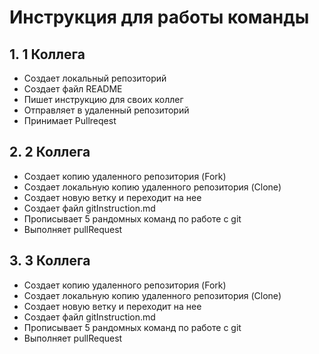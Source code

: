# Инструкция для работы команды

## 1. 1 Коллега
* Создает локальный репозиторий
* Создает файл README
* Пишет инструкцию для своих коллег
* Отправляет в удаленный репозиторий
* Принимает Pullreqest

## 2. 2 Коллега
* Создает копию удаленного репозитория (Fork)
* Создает локальную копию удаленного репозитория (Clone)
* Создает новую ветку и переходит на нее
* Создает файл gitInstruction.md
* Прописывает 5 рандомных команд по работе с git
* Выполняет pullRequest

## 3. 3 Коллега
* Создает копию удаленного репозитория (Fork)
* Создает локальную копию удаленного репозитория (Clone)
* Создает новую ветку и переходит на нее
* Создает файл gitInstruction.md
* Прописывает 5 рандомных команд по работе с git
* Выполняет pullRequest